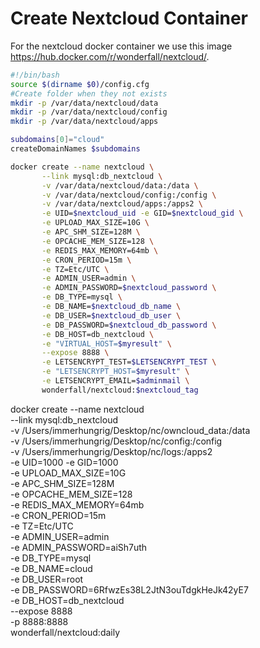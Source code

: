 # Create Nextcloud Container

For the nextcloud docker container we use this image https://hub.docker.com/r/wonderfall/nextcloud/.


```` bash
#!/bin/bash
source $(dirname $0)/config.cfg
#Create folder when they not exists
mkdir -p /var/data/nextcloud/data
mkdir -p /var/data/nextcloud/config
mkdir -p /var/data/nextcloud/apps

subdomains[0]="cloud"
createDomainNames $subdomains

docker create --name nextcloud \
       --link mysql:db_nextcloud \
       -v /var/data/nextcloud/data:/data \
       -v /var/data/nextcloud/config:/config \
       -v /var/data/nextcloud/apps:/apps2 \
       -e UID=$nextcloud_uid -e GID=$nextcloud_gid \
       -e UPLOAD_MAX_SIZE=10G \
       -e APC_SHM_SIZE=128M \
       -e OPCACHE_MEM_SIZE=128 \
       -e REDIS_MAX_MEMORY=64mb \
       -e CRON_PERIOD=15m \
       -e TZ=Etc/UTC \
       -e ADMIN_USER=admin \
       -e ADMIN_PASSWORD=$nextcloud_password \
       -e DB_TYPE=mysql \
       -e DB_NAME=$nextcloud_db_name \
       -e DB_USER=$nextcloud_db_user \
       -e DB_PASSWORD=$nextcloud_db_password \
       -e DB_HOST=db_nextcloud \
       -e "VIRTUAL_HOST=$myresult" \
       --expose 8888 \
       -e LETSENCRYPT_TEST=$LETSENCRYPT_TEST \
       -e "LETSENCRYPT_HOST=$myresult" \
       -e LETSENCRYPT_EMAIL=$adminmail \
       wonderfall/nextcloud:$nextcloud_tag

````

docker create --name nextcloud \
       --link mysql:db_nextcloud \
       -v /Users/immerhungrig/Desktop/nc/owncloud_data:/data \
       -v /Users/immerhungrig/Desktop/nc/config:/config \
       -v /Users/immerhungrig/Desktop/nc/logs:/apps2 \
       -e UID=1000 -e GID=1000 \
       -e UPLOAD_MAX_SIZE=10G \
       -e APC_SHM_SIZE=128M \
       -e OPCACHE_MEM_SIZE=128 \
       -e REDIS_MAX_MEMORY=64mb \
       -e CRON_PERIOD=15m \
       -e TZ=Etc/UTC \
       -e ADMIN_USER=admin \
       -e ADMIN_PASSWORD=aiSh7uth \
       -e DB_TYPE=mysql \
       -e DB_NAME=cloud \
       -e DB_USER=root \
       -e DB_PASSWORD=6RfwzEs38L2JtN3ouTdgkHeJk42yE7 \
       -e DB_HOST=db_nextcloud \
       --expose 8888 \
       -p 8888:8888 \
       wonderfall/nextcloud:daily
